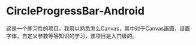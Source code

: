 CircleProgressBar-Android
=========================

这是一个练习性的项目，我用以熟悉怎么Canvas，其中对于Canvas画圆，设置字体，自定义参数等等知识的学习，该项目是入门级的。
